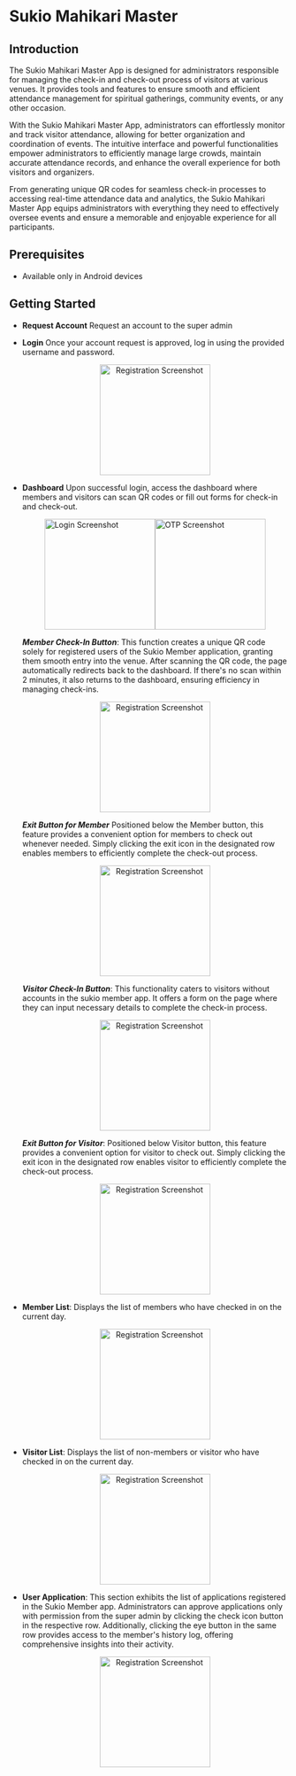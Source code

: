 # Sukio Mahikari Master

## Introduction

The Sukio Mahikari Master App is designed for administrators responsible for managing the check-in and check-out process of visitors at various venues. It provides tools and features to ensure smooth and efficient attendance management for spiritual gatherings, community events, or any other occasion.

With the Sukio Mahikari Master App, administrators can effortlessly monitor and track visitor attendance, allowing for better organization and coordination of events. The intuitive interface and powerful functionalities empower administrators to efficiently manage large crowds, maintain accurate attendance records, and enhance the overall experience for both visitors and organizers.

From generating unique QR codes for seamless check-in processes to accessing real-time attendance data and analytics, the Sukio Mahikari Master App equips administrators with everything they need to effectively oversee events and ensure a memorable and enjoyable experience for all participants.

## Prerequisites
- Available only in Android devices

## Getting Started
- **Request Account** Request an account to the super admin
- **Login** Once your account request is approved, log in using the provided username and password.

    <p align="center">
        <img src="images/login.jpeg" alt="Registration Screenshot" width="200">
    </p>

- **Dashboard** Upon successful login, access the dashboard where members and visitors can scan QR codes or fill out forms for check-in and check-out.

    <div style="display:flex; justify-content:center;">
        <img src="docs/dashboard.jpeg" alt="Login Screenshot" width="200">
        <img src="docs/drawer.jpeg" alt="OTP Screenshot" width="200">
    </div> 

    ***Member Check-In Button***: This function creates a unique QR code solely for registered users of the Sukio Member application, granting them smooth entry into the venue. After scanning the QR code, the page automatically redirects back to the dashboard. If there's no scan within 2 minutes, it also returns to the dashboard, ensuring efficiency in managing check-ins.

    <p align="center">
        <img src="images/memberInQR.jpeg" alt="Registration Screenshot" width="200">
    </p>

    ***Exit Button for Member*** Positioned below the Member button, this feature provides a convenient option for members to check out whenever needed. Simply clicking the exit icon in the designated row enables members to efficiently complete the check-out process.

    <p align="center">
        <img src="images/memberOut.jpeg" alt="Registration Screenshot" width="200">
    </p>

    ***Visitor Check-In Button***: This functionality caters to visitors without accounts in the sukio member app. It offers a form on the page where they can input necessary details to complete the check-in process.

    <p align="center">
        <img src="images/visitorIn.jpeg" alt="Registration Screenshot" width="200">
    </p>

    ***Exit Button for Visitor***: Positioned below Visitor button, this feature provides a convenient option for visitor to check out. Simply clicking the exit icon in the designated row enables visitor to efficiently complete the check-out process.

     <p align="center">
        <img src="images/visitorOut.jpeg" alt="Registration Screenshot" width="200">
    </p>

- **Member List**: Displays the list of members who have checked in on the current day.

    <p align="center">
        <img src="images/memberList.jpeg" alt="Registration Screenshot" width="200">
    </p>

- **Visitor List**: Displays the list of non-members or visitor who have checked in on the current day.

    <p align="center">
        <img src="images/visitorList.jpeg" alt="Registration Screenshot" width="200">
    </p>

- **User Application**: This section exhibits the list of applications registered in the Sukio Member app. Administrators can approve applications only with permission from the super admin by clicking the check icon button in the respective row. Additionally, clicking the eye button in the same row provides access to the member's history log, offering comprehensive insights into their activity.

    <p align="center">
        <img src="images/userMange.jpeg" alt="Registration Screenshot" width="200">
    </p>
